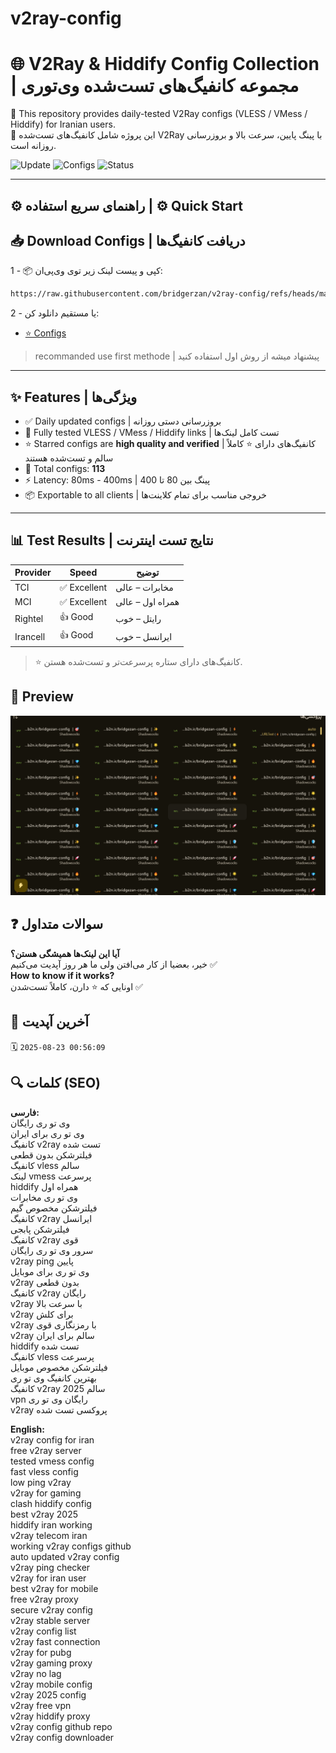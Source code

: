 # v2ray-config

# 🌐 V2Ray & Hiddify Config Collection | مجموعه کانفیگ‌های تست‌شده وی‌تو‌ری

🔎 This repository provides daily-tested V2Ray configs (VLESS / VMess / Hiddify) for Iranian users.  
🔄 این پروژه شامل کانفیگ‌های تست‌شده V2Ray با پینگ پایین، سرعت بالا و بروزرسانی روزانه است.

![Update](https://img.shields.io/badge/Updated-Daily-success?style=flat-square)
![Configs](https://img.shields.io/badge/Configs-113%20Total-blue?style=flat-square)
![Status](https://img.shields.io/badge/Stable-%E2%AD%90-green?style=flat-square)

---

## ⚙️ راهنمای سریع استفاده | ⚙️ Quick Start

## 📥 Download Configs | دریافت کانفیگ‌ها
1 - 📦 کپی و پیست لینک زیر توی وی‌پی‌ان:
```bash
https://raw.githubusercontent.com/bridgerzan/v2ray-config/refs/heads/main/configs.txt
```
2 - یا مستقیم دانلود کن:
- [⭐ Configs](configs.txt)
 > recommanded use first methode | پیشنهاد میشه از روش اول استفاده کنید
---

## ✨ Features | ویژگی‌ها

- ✅ Daily updated configs | بروزرسانی دستی روزانه
- 🧪 Fully tested VLESS / VMess / Hiddify links | تست کامل لینک‌ها
- ⭐ Starred configs are **high quality and verified** | کانفیگ‌های دارای ⭐ کاملاً سالم و تست‌شده هستند
- 🔢 Total configs: **113**
- ⚡ Latency: 80ms - 400ms | پینگ بین 80 تا 400
- 📦 Exportable to all clients | خروجی مناسب برای تمام کلاینت‌ها

---

## 📊 Test Results | نتایج تست اینترنت

| Provider | Speed  | توضیح |
|----------|--------|--------|
| TCI      | ✅ Excellent | مخابرات – عالی |
| MCI      | ✅ Excellent | همراه اول – عالی |
| Rightel  | 👍 Good     | رایتل – خوب |
| Irancell | 👍 Good     | ایرانسل – خوب |

> ⭐ کانفیگ‌های دارای ستاره پرسرعت‌تر و تست‌شده هستن.

## 📸 Preview

![images](https://raw.githubusercontent.com/bridgerzan/v2ray-config/main/image.png)

## ❓ سوالات متداول

**آیا این لینک‌ها همیشگی هستن؟**  
خیر، بعضیا از کار می‌افتن ولی ما هر روز آپدیت می‌کنیم ✅  
**How to know if it works?**  
اونایی که ⭐ دارن، کاملاً تست‌شدن ✅

## 📅 آخرین آپدیت

🗓️ `2025-08-23 00:56:09`

## 🔍 کلمات (SEO)

**فارسی:**  
وی تو ری رایگان  
وی تو ری برای ایران  
کانفیگ v2ray تست شده  
فیلترشکن بدون قطعی  
کانفیگ vless سالم  
لینک vmess پرسرعت  
hiddify همراه اول  
وی تو ری مخابرات  
فیلترشکن مخصوص گیم  
کانفیگ v2ray ایرانسل  
فیلترشکن پابجی  
کانفیگ v2ray قوی  
سرور وی تو ری رایگان  
v2ray ping پایین  
وی تو ری برای موبایل  
v2ray بدون قطعی  
کانفیگ v2ray رایگان  
v2ray با سرعت بالا  
v2ray برای کلش  
v2ray با رمزنگاری قوی  
v2ray سالم برای ایران  
hiddify تست شده  
کانفیگ vless پرسرعت  
فیلترشکن مخصوص موبایل  
بهترین کانفیگ وی تو ری  
کانفیگ v2ray سالم 2025  
vpn رایگان وی تو ری  
v2ray پروکسی تست شده  


**English:**  
v2ray config for iran  
free v2ray server  
tested vmess config  
fast vless config  
low ping v2ray  
v2ray for gaming  
clash hiddify config  
best v2ray 2025  
hiddify iran working  
v2ray telecom iran  
working v2ray configs github  
auto updated v2ray config  
v2ray ping checker  
v2ray for iran user  
best v2ray for mobile  
free v2ray proxy  
secure v2ray config  
v2ray stable server  
v2ray config list  
v2ray fast connection  
v2ray for pubg  
v2ray gaming proxy  
v2ray no lag  
v2ray mobile config  
v2ray 2025 config  
v2ray free vpn  
v2ray hiddify proxy  
v2ray config github repo  
v2ray config downloader  

